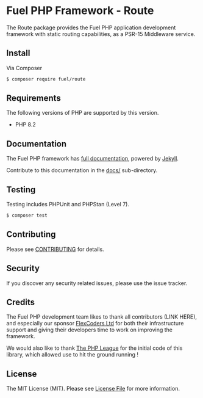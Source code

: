 # Fuel PHP Framework - Route

The Route package provides the Fuel PHP application development framework with static routing capabilities, as a PSR-15 Middleware service.

## Install

Via Composer

``` bash
$ composer require fuel/route
```

## Requirements

The following versions of PHP are supported by this version.

* PHP 8.2

## Documentation

The Fuel PHP framework has [full documentation](https://fuelphp.org/docs), powered by [Jekyll](http://jekyllrb.com/).

Contribute to this documentation in the [docs/](https://github.com/fuel/*****/tree/develop) sub-directory.

## Testing

Testing includes PHPUnit and PHPStan (Level 7).
``` bash
$ composer test
```

## Contributing

Please see [CONTRIBUTING](https://github.com/fuel/route/blob/develop/CONTRIBUTING.md) for details.

## Security

If you discover any security related issues, please use the issue tracker.

## Credits

The Fuel PHP development team likes to thank all contributors (LINK HERE), and especially our sponsor [FlexCoders Ltd](https://flexcoders.co.uk) for both their infrastructure support and giving their developers time to work on improving the framework.

We would also like to thank [The PHP League](https://thephpleague.com) for the initial code of this library, which allowed use to hit the ground running !

## License

The MIT License (MIT). Please see [License File](https://github.com/fuel/route/blob/develop/LICENSE.md) for more information.
